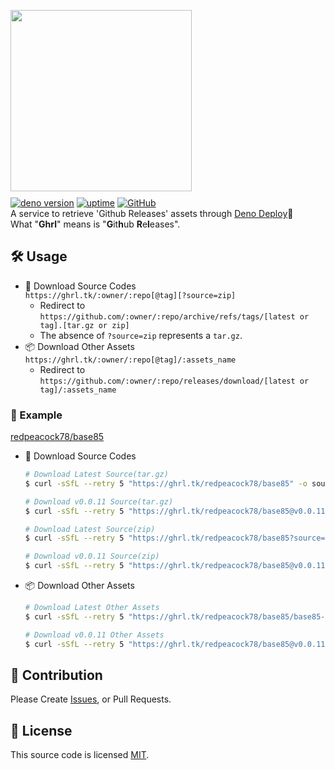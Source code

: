 <img src="https://i.imgur.com/NxIkVfP.webp" width="290px" style="margin-bottom:10px;"></img>  
[![deno version](https://img.shields.io/badge/deno-^1.16.0-lightgrey?logo=deno)](https://github.com/denoland/deno)  [![uptime](https://img.shields.io/uptimerobot/ratio/7/m789748604-54a82c6e7bf4fdd20e0a56ad)](https://stats.uptimerobot.com/9jVOwFz21w) [![GitHub](https://img.shields.io/github/license/redpeacock78/ghrl)](https://github.com/redpeacock78/ghrl/blob/master/LICENSE)  
A service to retrieve 'Github Releases' assets through [Deno Deploy](https://deno.com/deploy/)🦕  
What "**Ghrl**" means is "**G**it**h**ub **R**e**l**eases".

## 🛠 Usage
- 📜 Download Source Codes  
  `https://ghrl.tk/:owner/:repo[@tag][?source=zip]`  
  - Redirect to `https://github.com/:owner/:repo/archive/refs/tags/[latest or tag].[tar.gz or zip]`
  - The absence of `?source=zip` represents a `tar.gz`.
- 📦 Download Other Assets  
  `https://ghrl.tk/:owner/:repo[@tag]/:assets_name`  
  - Redirect to `https://github.com/:owner/:repo/releases/download/[latest or tag]/:assets_name`

### 📄 Example
[redpeacock78/base85](https://github.com/redpeacock78/base85)  
- 📜 Download Source Codes
  ```bash
  # Download Latest Source(tar.gz)
  $ curl -sSfL --retry 5 "https://ghrl.tk/redpeacock78/base85" -o source.tar.gz

  # Download v0.0.11 Source(tar.gz)
  $ curl -sSfL --retry 5 "https://ghrl.tk/redpeacock78/base85@v0.0.11" -o source.tar.gz

  # Download Latest Source(zip)
  $ curl -sSfL --retry 5 "https://ghrl.tk/redpeacock78/base85?source=zip" -o source.zip

  # Download v0.0.11 Source(zip)
  $ curl -sSfL --retry 5 "https://ghrl.tk/redpeacock78/base85@v0.0.11?source=zip" -o source.zip
  ```
- 📦 Download Other Assets
  ```bash
  # Download Latest Other Assets
  $ curl -sSfL --retry 5 "https://ghrl.tk/redpeacock78/base85/base85-linux-x86" -o base85-linux-x86

  # Download v0.0.11 Other Assets
  $ curl -sSfL --retry 5 "https://ghrl.tk/redpeacock78/base85@v0.0.11/base85-linux-x86" -o base85-linux-x86
  ```

## 📣 Contribution
Please Create [Issues](https://github.com/redpeacock78/ghrl/issues/new), or Pull Requests.

## 🥝 License
This source code is licensed [MIT](https://github.com/redpeacock78/ghrl/blob/master/LICENSE).